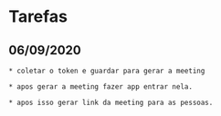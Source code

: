 # Tarefas

## 06/09/2020
    * coletar o token e guardar para gerar a meeting

    * apos gerar a meeting fazer app entrar nela.
    
    * apos isso gerar link da meeting para as pessoas.
